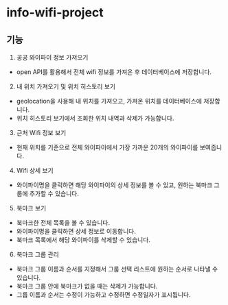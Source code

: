 # info-wifi-project

## 기능
1. 공공 와이파이 정보 가져오기
  - open API를 활용해서 전체 wifi 정보를 가져온 후 데이터베이스에 저장합니다. 
2. 내 위치 가져오기 및 위치 히스토리 보기
  - geolocation을 사용해 내 위치를 가져오고, 가져온 위치를 데이터베이스에 저장합니다.
  - 위치 히스토리 보기에서 조회한 위치 내역과 삭제가 가능합니다.
3. 근처 Wifi 정보 보기
  - 현재 위치를 기준으로 전체 와이파이에서 가장 가까운 20개의 와이파이를 보여줍니다.
4. Wifi 상세 보기
  - 와이파이명을 클릭하면 해당 와이파이의 상세 정보를 볼 수 있고, 원하는 북마크 그룹에 추가할 수 있습니다.
5. 북마크 보기
  - 북마크한 전체 목록을 볼 수 있습니다.
  - 와이파이명을 클릭하면 상세 정보로 이동합니다.
  - 북마크 목록에서 해당 와이파이를 삭제할 수 있습니다.
6. 북마크 그룹 관리
  - 북마크 그룹 이름과 순서를 지정해서 그룹 선택 리스트에 원하는 순서로 나타낼 수 있습니다.
  - 북마크 그룹 안에 북마크가 없을 때는 삭제가 가능합니다.
  - 그룹 이름과 순서는 수정이 가능하고 수정하면 수정일자가 표시됩니다.
